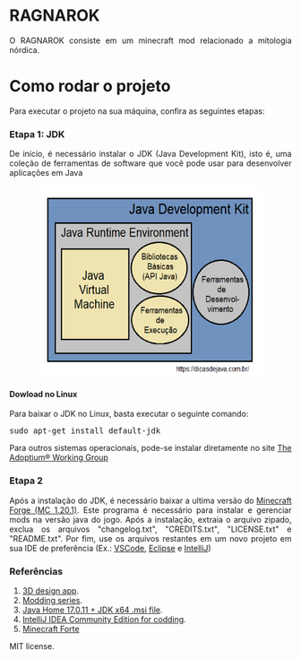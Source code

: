 # RAGNAROK 

<p align = "justify">
O RAGNAROK consiste em um minecraft mod relacionado a mitologia nórdica.  
</p>


# Como rodar o projeto

<p align = "justify">
Para executar o projeto na sua máquina, confira as seguintes etapas:
</p>

### Etapa 1: JDK
<p align = "justify">
De início, é necessário instalar o JDK (Java Development Kit), isto é, uma coleção de ferramentas de software que você pode usar para desenvolver aplicações em Java
</p>

<div align = "center">
  <img
    src="assets/img/jdk_jre_jvm.png"
    alt="olavinho da o cu pra bandido"
    width="400"
    height="341"
    title="Java JDK Diagram" />
</div>

#### Dowload no Linux
<p align = "justify">
Para baixar o JDK no Linux, basta executar o seguinte comando:
</p>
<pre style="white-space:pre;">
sudo apt-get install default-jdk
</pre>

<p align = "justify">
Para outros sistemas operacionais, pode-se instalar diretamente no site <a href = "https://adoptium.net/temurin/releases/?version=17&package=jdk">The Adoptium® Working Group</a>
</p>

### Etapa 2

<p align = "justify"> 
Após a instalação do JDK, é necessário baixar a ultima versão do <a href="https://files.minecraftforge.net/net/minecraftforge/forge/index_1.20.1.html"> Minecraft Forge (MC 1.20.1)</a>. Este programa é necessário para instalar e gerenciar mods na versão java do jogo. Após a instalação, extraia o arquivo zipado, exclua os arquivos "changelog.txt", "CREDITS.txt", "LICENSE.txt" e "README.txt". Por fim, use os arquivos restantes em um novo projeto em sua IDE de preferência (Ex.: <a href = "https://code.visualstudio.com/download">VSCode</a>, <a href = "https://eclipseide.org/">Eclipse</a> e <a href = "https://www.jetbrains.com/idea/download/?section=windows#section=windows">IntelliJ</a>)
</p>

### Referências

<ol>
<li><a href="https://www.blockbench.net/downloads">3D design app</a>.</li>
<li><a href="https://www.youtube.com/watch?v=55qUIf3GMss&list=PLKGarocXCE1H9Y21-pxjt5Pt8bW14twa-&pp=iAQB">Modding series</a>.</li>
<li><a href="https://adoptium.net/temurin/releases/?version=17&package=jdk">Java Home 17.0.11 + JDK x64 .msi file</a>.</li>
<li><a href="https://www.jetbrains.com/idea/download/?section=windows">IntelliJ IDEA Community Edition for codding</a>.</li>
<li><a href="https://www.hostinger.com.br/tutoriais/como-instalar-mods-no-minecraft#:~:text=O%20instalador%20mais%20usado%20%C3%A9,na%20vers%C3%A3o%20Java%20do%20jogo.">Minecraft Forte</a>
</ol>

MIT license.
